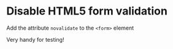 Disable HTML5 form validation
=============================

Add the attribute `novalidate` to the `<form>` element

Very handy for testing!
